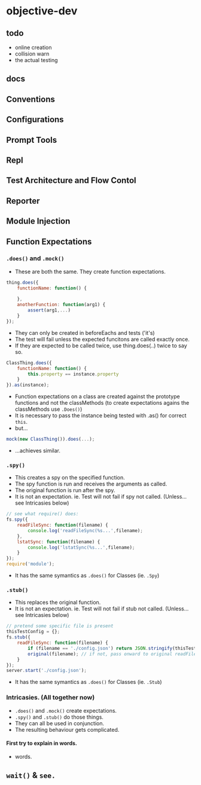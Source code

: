 # objective-dev

todo
----
* online creation
* collision warn
* the actual testing

docs
----
## Conventions

## Configurations

## Prompt Tools

## Repl

## Test Architecture and Flow Contol

## Reporter

## Module Injection

## Function Expectations

### `.does()` and `.mock()`

* These are both the same. They create function expectations.
```js
thing.does({
    functionName: function() {
        
    },
    anotherFunction: function(arg1) {
        assert(arg1,...)
    }
});
```
* They can only be created in beforeEachs and tests ('it's)
* The test will fail unless the expected funcitons are called exactly once.
* If they are expected to be called twice, use thing.does(..) twice to say so.

```js
ClassThing.does({
    functionName: function() {
        this.property == instance.property
    }
}).as(instance);
```

* Function expectations on a class are created against the prototype functions and not the classMethods (to create expectations agains the classMethods use `.Does()`)
* It is necessary to pass the instance being tested with .as() for correct `this`.
* but...

```js
mock(new ClassThing()).does(...);
```

* ...achieves similar.

### `.spy()`

* This creates a spy on the specified function.
* The spy function is run and receives the arguments as called.
* The original function is run after the spy.
* It is not an expectation. ie. Test will not fail if spy not called. (Unless... see Intricasies below)

```js
// see what require() does:
fs.spy({
    readFileSync: function(filename) {
        console.log('readFileSync(%s...',filename);
    },
    lstatSync: function(filename) {
        console.log('lstatSync(%s...',filename);
    }
});
require('module');
```

* It has the same symantics as `.does()` for Classes (ie. `.Spy`)

### `.stub()`

* This replaces the original function.
* It is not an expectation. ie. Test will not fail if stub not called. (Unless... see Intricasies below)

```js
// pretend some specific file is present
thisTestConfig = {};
fs.stub({
    readFileSync: function(filename) {
        if (filename == './config.json') return JSON.stringify(thisTestConfig);
        original(filename); // if not, pass onward to original readFileSync
    }
});
server.start('./config.json');
```
* It has the same symantics as `.does()` for Classes (ie. `.Stub`)

### Intricasies. (All together now)

* `.does()` and `.mock()` create expectations.
* `.spy()` and `.stub()` do those things.
* They can all be used in conjunction.
* The resulting behaviour gets complicated.

#### First try to explain in words.

* words.
 
## `wait()` & `see.`


